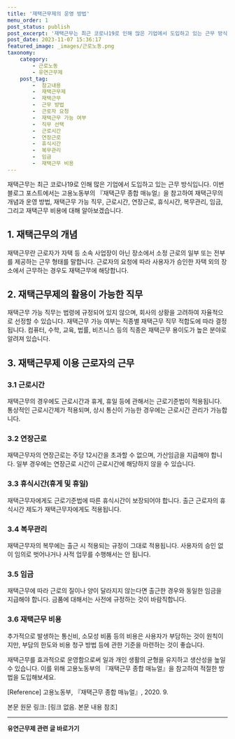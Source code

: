 ```yaml
---
title: '재택근무제의 운영 방법'
menu_order: 1
post_status: publish
post_excerpt: '재택근무는 최근 코로나19로 인해 많은 기업에서 도입하고 있는 근무 방식입니다. 이번 블로그 포스트에서는 고용노동부의  재택근무 종합 매뉴얼 을 참고하여 재택근무의 개념과 운영 방법, 재택근무 가능 직무, 근로시간, 연장근로, 휴식시간, 복무관리, 임금, 그리고 재택근무 비용에 대해 알아보겠습니다.'
post_date: 2023-11-07 15:36:17
featured_image: _images/근로노동.png
taxonomy:
    category:
        - 근로노동
        - 유연근무제
    post_tag:
        -  참고내용
        -  재택근무제
        -  재택근무
        -  근무 방법
        -  근로자 요청
        -  재택근무 가능 여부
        -  직무 선택
        -  근로시간
        -  연장근로
        -  휴식시간
        -  복무관리
        -  임금
        -  재택근무 비용
---
```




재택근무는 최근 코로나19로 인해 많은 기업에서 도입하고 있는 근무 방식입니다. 이번 블로그 포스트에서는 고용노동부의 『재택근무 종합 매뉴얼』을 참고하여 재택근무의 개념과 운영 방법, 재택근무 가능 직무, 근로시간, 연장근로, 휴식시간, 복무관리, 임금, 그리고 재택근무 비용에 대해 알아보겠습니다.

## 1. 재택근무의 개념
재택근무란 근로자가 자택 등 소속 사업장이 아닌 장소에서 소정 근로의 일부 또는 전부를 제공하는 근무 형태를 말합니다. 근로자의 요청에 따라 사용자가 승인한 자택 외의 장소에서 근무하는 경우도 재택근무에 해당합니다.

## 2. 재택근무제의 활용이 가능한 직무
재택근무 가능 직무는 법령에 규정되어 있지 않으며, 회사의 상황을 고려하여 자율적으로 선정할 수 있습니다. 재택근무 가능 여부는 직종별 재택근무 직무 적합도에 따라 결정됩니다. 컴퓨터, 수학, 교육, 법률, 비즈니스 등의 직종은 재택근무 용이도가 높은 분야로 알려져 있습니다.

## 3. 재택근무제 이용 근로자의 근무
### 3.1 근로시간
재택근무의 경우에도 근로시간과 휴게, 휴일 등에 관해서는 근로기준법이 적용됩니다. 통상적인 근로시간제가 적용되며, 상시 통신이 가능한 경우에는 근로시간 관리가 가능합니다.

### 3.2 연장근로
재택근무자의 연장근로는 주당 12시간을 초과할 수 없으며, 가산임금을 지급해야 합니다. 일부 경우에는 연장근로 시간이 근로시간에 해당하지 않을 수 있습니다.

### 3.3 휴식시간(휴게 및 휴일)
재택근무자에게도 근로기준법에 따른 휴식시간이 보장되어야 합니다. 출근 근로자의 휴식시간 제도가 재택근무자에게도 적용됩니다.

### 3.4 복무관리
재택근무자의 복무에는 출근 시 적용되는 규정이 그대로 적용됩니다. 사용자의 승인 없이 임의로 벗어나거나 사적 업무를 수행해서는 안 됩니다.

### 3.5 임금
재택근무에 따라 근로의 질이나 양이 달라지지 않는다면 출근한 경우와 동일한 임금을 지급해야 합니다. 금품에 대해서는 사전에 규정하는 것이 바람직합니다.

### 3.6 재택근무 비용
추가적으로 발생하는 통신비, 소모성 비품 등의 비용은 사용자가 부담하는 것이 원칙이지만, 부담의 한도와 비용 청구 방법 등에 관한 기준을 마련하는 것이 좋습니다.

재택근무를 효과적으로 운영함으로써 일과 개인 생활의 균형을 유지하고 생산성을 높일 수 있습니다. 이를 위해 고용노동부의 『재택근무 종합 매뉴얼』을 참고하여 적절한 방법을 도입해보세요.

[Reference]
고용노동부, 『재택근무 종합 매뉴얼』, 2020. 9. 

본문 원문 링크: [링크 없음. 본문 내용 참조]
<!-- wp:separator -->
<hr class="wp-block-separator has-alpha-channel-opacity"/>
<!-- /wp:separator -->

<!-- wp:group {"backgroundColor":"base","layout":{"type":"constrained"}} -->
<div class="wp-block-group has-base-background-color has-background"><!-- wp:paragraph {"align":"center","fontSize":"medium"} -->
<p class="has-text-align-center has-large-font-size"><strong>유연근무제 관련 글 바로가기</strong></p>
<!-- /wp:paragraph -->


<!-- wp:latest-posts
{"categories":[{"id":11200,"count":19,"description":"","link":"https://uknowlaw.com/category/%ec%9c%a0%ec%97%b0%ea%b7%bc%eb%ac%b4%ec%a0%9c/","name":"유연근무제","slug":"유연근무제","taxonomy":"category","parent":0,"meta":[],"_links":{"self":[{"href":"https://uknowlaw.com/wp-json/wp/v2/categories/11200"}],"collection":[{"href":"https://uknowlaw.com/wp-json/wp/v2/categories"}],"about":[{"href":"https://uknowlaw.com/wp-json/wp/v2/taxonomies/category"}],"wp:post_type":[{"href":"https://uknowlaw.com/wp-json/wp/v2/posts?categories=11200"}],"curies":[{"name":"wp","href":"https://api.w.org/{rel}","templated":true}]}}],"postsToShow":100,"excerptLength":28,"postLayout":"grid","columns":2,"featuredImageAlign":"left","featuredImageSizeSlug":"large","fontSize":18px} /--></div>
<!-- /wp:group -->